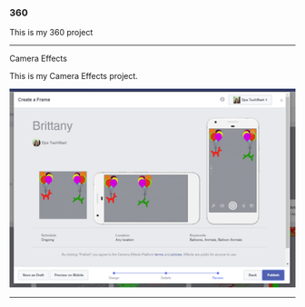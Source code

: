 ### 360

This is my 360 project

<script src="//360.vizor.io/scripts/embed.js" data-vizorurl="https://360.vizor.io/embed/v/qxqr0" ></script>

***

Camera Effects

This is my Camera Effects project.

![Brittany](https://github.com/BrittanyLopez/BrittanyLopez.github.io/blob/master/Brittany.PNG?raw=true "Optional Title")

***
